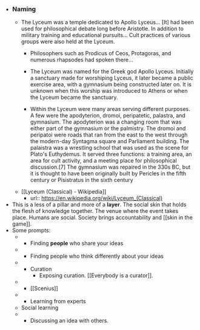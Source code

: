- ### Naming
    - The Lyceum was a temple dedicated to Apollo Lyceus... [It] had been used for philosophical debate long before Aristotle. In addition to military training and educational pursuits... Cult practices of various groups were also held at the Lyceum.
        - Philosophers such as Prodicus of Ceos, Protagoras, and numerous rhapsodes had spoken there...
        - The Lyceum was named for the Greek god Apollo Lyceus. Initially a sanctuary made for worshiping Lyceus, it later became a public exercise area, with a gymnasium being constructed later on. It is unknown when this worship was introduced to Athens or when the Lyceum became the sanctuary.

        - Within the Lyceum were many areas serving different purposes. A few were the apodyterion, dromoi, peripatetic, palastra, and gymnasium. The apodyterion was a changing room that was either part of the gymnasium or the palmistry. The dromoi and peripatoi were roads that ran from the east to the west through the modern-day Syntagma square and Parliament building. The palaistra was a wrestling school that was used as the scene for Plato's Euthydemus. It served three functions: a training area, an area for cult activity, and a meeting place for philosophical discussion.[7] The gymnasium was repaired in the 330s BC, but it is thought to have been originally built by Pericles in the fifth century or Pisistratus in the sixth century
    - [[Lyceum (Classical) - Wikipedia]]
        - url:: https://en.wikipedia.org/wiki/Lyceum_(Classical)
- This is a less of a pillar and more of a __layer__. The social skin that holds the flesh of knowledge together. The venue where the event takes place. Humans are social. Society brings accountability and [[skin in the game]].
- Some prompts:
    - -  Finding __people__ who share your ideas
    - - Finding people who think differently about your ideas
    - - Curation
        - Exposing curation. [[Everybody is a curator]].
    - - [[Scenius]]
    - - Learning from experts
    - Social learning
    - - Discussing an idea with others.
